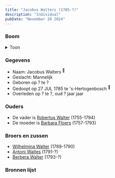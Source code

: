 ```yaml
---
title: "Jacobus Walters (1785-?)"
description: "Individual"
pubDate: "November 20 2024"
---
```


### Boom
<details><summary>Toon</summary>

![test](https://www.plantuml.com/plantuml/svg/ZP99RuCm48Nl_XMZzD1J92YGJIWBAKYDkaHH5_KKsU0c26D7jb648lvx3I7BgStDcdap_jwpfqfZgOkS8PMbV8Sbpe7WEDj8KV1aBfYGe2NcohGersYR9XJYLCQC7iyqt-aISfeJAjMnf3ILLEXoHz7LrfXXfU20020GCg7oVPl66QTA-NwEKpuUWuCgXEvXsLobq76Yin9cjIuKV65cDdS0AtYoBDkr0Ev29_AYmAmz_AIK9HNu8u99kIP2QqP7Ot3XPRO2k-zvCBaIgQnWR8rviewbK8e80sBK7Zo6SwCUkaPTdGW2B8dn014JnkG5m3C0KH0weVC7W0spPGFGlmN07i3hssTDu5mJ-ACzJPAKRsf9prZwDfA1sw14bcMvGxXZwMQhIygOs1kS2hKPTRkj0hNCbq8xQGfrg-UYqtKB70joJlpYkEV2-R7-Z_wX3ukFvnhqfkmdZM4qfJmn__4N)
</details>

### Gegevens
- Naam: Jacobus Walters <sup><a href="../s00279/" style="text-decoration:none" title="Doop Jacobus Walters 27-07-1785">:link:</a></sup>
- Geslacht: Mannelijk
- Geboren op ? te ? 
- Gedoopt op 27 JUL 1785 te 's-Hertogenbosch <sup><a href="../s00279/" style="text-decoration:none" title="Doop Jacobus Walters 27-07-1785">:link:</a></sup>
- Overleden op ? te ?, oud ? jaar jaar 

### Ouders
- De vader is [Robertus Walter](../i00140/) (1755-1794)
- De moeder is [Barbara Floers](../i00145/) (1757-1793)

### Broers en zussen
- [Wilhelmina Walter](../i00165/) (1789-1790)
- [Antoni Waltes](../i00166/) (1791-?)
- [Berbera Walter](../i00167/) (1793-?)

### Bronnen lijst